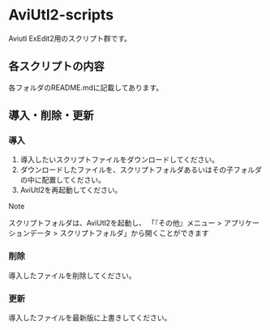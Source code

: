 # AviUtl2-scripts
Aviutl ExEdit2用のスクリプト群です。

## 各スクリプトの内容
各フォルダのREADME.mdに記載してあります。

## 導入・削除・更新

### 導入
1. 導入したいスクリプトファイルをダウンロードしてください。
2. ダウンロードしたファイルを、スクリプトフォルダあるいはその子フォルダの中に配置してください。
3. AviUtl2を再起動してください。

> [!Note]
> スクリプトフォルダは、AviUtl2を起動し、
> 「『その他』メニュー > アプリケーションデータ > スクリプトフォルダ」から開くことができます

### 削除
導入したファイルを削除してください。

### 更新
導入したファイルを最新版に上書きしてください。
